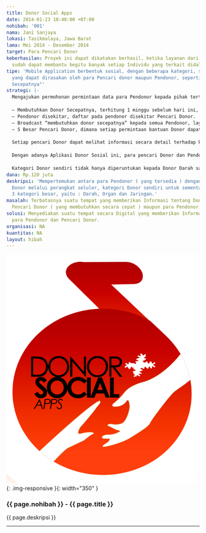 ```yaml
---
title: Donor Social Apps
date: 2014-01-23 10:48:00 +07:00
nohibah: '001'
nama: Jani Sanjaya
lokasi: Tasikmalaya, Jawa Barat
lama: Mei 2014 - Desember 2014
target: Para Pencari Donor
keberhasilan: Proyek ini dapat dikatakan berhasil, ketika layanan dari Proyek ini
  sudah dapat membantu begitu banyak setiap Individu yang terkait didalamnya.
tipe: 'Mobile Application berbentuk sosial, dengan beberapa kategori, serta menu "penting"
  yang dapat dirasakan oleh para Pencari donor maupun Pendonor, seperti : "Butuh Donor
  Secepatnya"'
strategi: |-
  Mengajukan permohonan permintaan data para Pendonor kepada pihak tertentu untuk mengajak bergabung kedalam Aplikasi, selebihnya di Media masa ( cetak & elektronik ) sebagai kampanye masal. Selain melakukan optimasi disisi Aplikasi, juga ada beberapa fitur utama yang tersedia di Aplikasi:

  – Membutuhkan Donor Secepatnya, terhitung 1 minggu sebelum hari ini, dan 1 minggu kemudian sesudah hari ini.
  – Pendonor disekitar, daftar pada pendonor disekitar Pencari Donor.
  – Broadcast “membutuhkan donor secepatnya” kepada semua Pendonor, layanan ini memerlukan persetujuan pihak Moderator sistem
  – 5 Besar Pencari Donor, dimana setiap permintaan bantuan Donor dapat di “Up” oleh pengguna yang lain supaya masuk dalam 5 besar kebutuhan mendesak, dimana perhitungan dikalkulasikan dengan jumlah pengguna.

  Setiap pencari Donor dapat melihat informasi secara detail terhadap Pendonor ketika sudah disetujui oleh pihak Pendonor, mulai dari Riwayat Penyakit Pendonor, Lokasi, Riwayat melakukan Donor, dll.

  Dengan adanya Aplikasi Donor Sosial ini, para pencari Donor dan Pendonor dapat dengan mudah mendapatkan Informasi yang dibutuhkan secara relavan.

  Kategori Donor sendiri tidak hanya diperuntukan kepada Donor Darah saja, melainkan ( untuk sementara ) kedalam 3 kategori besar, yaitu: Darah, Organ dan Jaringan.
dana: Rp.120 juta
deskripsi: 'Mempertemukan antara para Pendonor ( yang tersedia ) dengan para Pencari
  Donor melalui perangkat seluler, kategori Donor sendiri untuk sementara dibagi kedalam
  3 kategori besar, yaitu : Darah, Organ dan Jaringan.'
masalah: Terbatasnya suatu tempat yang memberikan Informasi tentang Donor, baik untuk
  Pencari Donor ( yang membutuhkan secara cepat ) maupun para Pendonor.
solusi: Menyediakan suatu tempat secara Digital yang memberikan Informasi mengenai
  para Pendonor dan Pencari Donor.
organisasi: NA
kuantitas: NA
layout: hibah
---
```


![001](/static/img/hibahcms/001.png){: .img-responsive }{: width="350" }

### {{ page.nohibah }} - {{ page.title }}

{{ page.deskripsi }}

---
